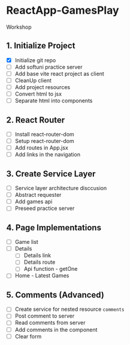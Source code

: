 # ReactApp-GamesPlay
Workshop

## 1. Initialize Project
- [x] Initialize git repo
- [ ] Add softuni practice server
- [ ] Add base vite react project as client
- [ ] CleanUp client
- [ ] Add project resources
- [ ] Convert html to jsx
- [ ] Separate html into components
## 2. React Router
- [ ] Install react-router-dom
- [ ] Setup react-router-dom
- [ ] Add routes in App.jsx
- [ ] Add links in the navigation
## 3. Create Service Layer
- [ ] Service layer architecture disccusion
- [ ] Abstract requester
- [ ] Add games api
- [ ] Preseed practice server
## 4. Page Implementations
- [ ] Game list
- [ ] Details
  - [ ] Details link
  - [ ] Details route
  - [ ] Api function - getOne
- [ ] Home - Latest Games
## 5. Comments (Advanced)
- [ ] Create service for nested resource `comments`
- [ ] Post comment to server
- [ ] Read comments from server
- [ ] Add comments in the component
- [ ] Clear form